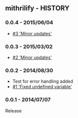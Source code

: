## mithrilify - HISTORY

### 0.0.4 - 2015/06/04
- [#3 'Minor updates'](https://github.com/sectore/mithrilify/pull/3)

### 0.0.3 - 2015/03/02
- [#2 'Minor updates'](https://github.com/sectore/mithrilify/pull/2)

### 0.0.2 - 2014/08/30
- Test for error handling added
- [#1 'Fixed undefined variable'](https://github.com/sectore/mithrilify/pull/1)

### 0.0.1 - 2014/07/07
Release
